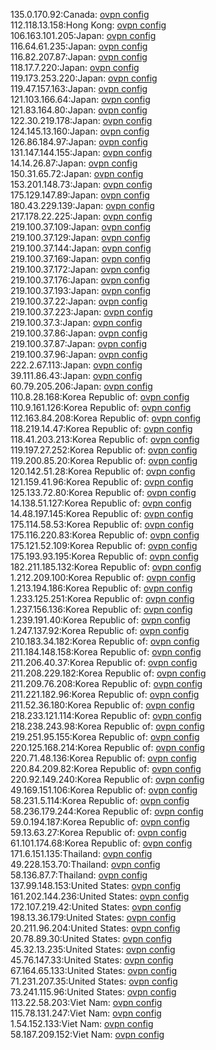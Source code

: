 135.0.170.92:Canada: [ovpn config](vpn/135_0_170_92.ovpn)  
112.118.13.158:Hong Kong: [ovpn config](vpn/112_118_13_158.ovpn)  
106.163.101.205:Japan: [ovpn config](vpn/106_163_101_205.ovpn)  
116.64.61.235:Japan: [ovpn config](vpn/116_64_61_235.ovpn)  
116.82.207.87:Japan: [ovpn config](vpn/116_82_207_87.ovpn)  
118.17.7.220:Japan: [ovpn config](vpn/118_17_7_220.ovpn)  
119.173.253.220:Japan: [ovpn config](vpn/119_173_253_220.ovpn)  
119.47.157.163:Japan: [ovpn config](vpn/119_47_157_163.ovpn)  
121.103.166.64:Japan: [ovpn config](vpn/121_103_166_64.ovpn)  
121.83.164.80:Japan: [ovpn config](vpn/121_83_164_80.ovpn)  
122.30.219.178:Japan: [ovpn config](vpn/122_30_219_178.ovpn)  
124.145.13.160:Japan: [ovpn config](vpn/124_145_13_160.ovpn)  
126.86.184.97:Japan: [ovpn config](vpn/126_86_184_97.ovpn)  
131.147.144.155:Japan: [ovpn config](vpn/131_147_144_155.ovpn)  
14.14.26.87:Japan: [ovpn config](vpn/14_14_26_87.ovpn)  
150.31.65.72:Japan: [ovpn config](vpn/150_31_65_72.ovpn)  
153.201.148.73:Japan: [ovpn config](vpn/153_201_148_73.ovpn)  
175.129.147.89:Japan: [ovpn config](vpn/175_129_147_89.ovpn)  
180.43.229.139:Japan: [ovpn config](vpn/180_43_229_139.ovpn)  
217.178.22.225:Japan: [ovpn config](vpn/217_178_22_225.ovpn)  
219.100.37.109:Japan: [ovpn config](vpn/219_100_37_109.ovpn)  
219.100.37.129:Japan: [ovpn config](vpn/219_100_37_129.ovpn)  
219.100.37.144:Japan: [ovpn config](vpn/219_100_37_144.ovpn)  
219.100.37.169:Japan: [ovpn config](vpn/219_100_37_169.ovpn)  
219.100.37.172:Japan: [ovpn config](vpn/219_100_37_172.ovpn)  
219.100.37.176:Japan: [ovpn config](vpn/219_100_37_176.ovpn)  
219.100.37.193:Japan: [ovpn config](vpn/219_100_37_193.ovpn)  
219.100.37.22:Japan: [ovpn config](vpn/219_100_37_22.ovpn)  
219.100.37.223:Japan: [ovpn config](vpn/219_100_37_223.ovpn)  
219.100.37.3:Japan: [ovpn config](vpn/219_100_37_3.ovpn)  
219.100.37.86:Japan: [ovpn config](vpn/219_100_37_86.ovpn)  
219.100.37.87:Japan: [ovpn config](vpn/219_100_37_87.ovpn)  
219.100.37.96:Japan: [ovpn config](vpn/219_100_37_96.ovpn)  
222.2.67.113:Japan: [ovpn config](vpn/222_2_67_113.ovpn)  
39.111.86.43:Japan: [ovpn config](vpn/39_111_86_43.ovpn)  
60.79.205.206:Japan: [ovpn config](vpn/60_79_205_206.ovpn)  
110.8.28.168:Korea Republic of: [ovpn config](vpn/110_8_28_168.ovpn)  
110.9.161.126:Korea Republic of: [ovpn config](vpn/110_9_161_126.ovpn)  
112.163.84.208:Korea Republic of: [ovpn config](vpn/112_163_84_208.ovpn)  
118.219.14.47:Korea Republic of: [ovpn config](vpn/118_219_14_47.ovpn)  
118.41.203.213:Korea Republic of: [ovpn config](vpn/118_41_203_213.ovpn)  
119.197.27.252:Korea Republic of: [ovpn config](vpn/119_197_27_252.ovpn)  
119.200.85.20:Korea Republic of: [ovpn config](vpn/119_200_85_20.ovpn)  
120.142.51.28:Korea Republic of: [ovpn config](vpn/120_142_51_28.ovpn)  
121.159.41.96:Korea Republic of: [ovpn config](vpn/121_159_41_96.ovpn)  
125.133.72.80:Korea Republic of: [ovpn config](vpn/125_133_72_80.ovpn)  
14.138.51.127:Korea Republic of: [ovpn config](vpn/14_138_51_127.ovpn)  
14.48.197.145:Korea Republic of: [ovpn config](vpn/14_48_197_145.ovpn)  
175.114.58.53:Korea Republic of: [ovpn config](vpn/175_114_58_53.ovpn)  
175.116.220.83:Korea Republic of: [ovpn config](vpn/175_116_220_83.ovpn)  
175.121.52.109:Korea Republic of: [ovpn config](vpn/175_121_52_109.ovpn)  
175.193.93.195:Korea Republic of: [ovpn config](vpn/175_193_93_195.ovpn)  
182.211.185.132:Korea Republic of: [ovpn config](vpn/182_211_185_132.ovpn)  
1.212.209.100:Korea Republic of: [ovpn config](vpn/1_212_209_100.ovpn)  
1.213.194.186:Korea Republic of: [ovpn config](vpn/1_213_194_186.ovpn)  
1.233.125.251:Korea Republic of: [ovpn config](vpn/1_233_125_251.ovpn)  
1.237.156.136:Korea Republic of: [ovpn config](vpn/1_237_156_136.ovpn)  
1.239.191.40:Korea Republic of: [ovpn config](vpn/1_239_191_40.ovpn)  
1.247.137.92:Korea Republic of: [ovpn config](vpn/1_247_137_92.ovpn)  
210.183.34.182:Korea Republic of: [ovpn config](vpn/210_183_34_182.ovpn)  
211.184.148.158:Korea Republic of: [ovpn config](vpn/211_184_148_158.ovpn)  
211.206.40.37:Korea Republic of: [ovpn config](vpn/211_206_40_37.ovpn)  
211.208.229.182:Korea Republic of: [ovpn config](vpn/211_208_229_182.ovpn)  
211.209.76.208:Korea Republic of: [ovpn config](vpn/211_209_76_208.ovpn)  
211.221.182.96:Korea Republic of: [ovpn config](vpn/211_221_182_96.ovpn)  
211.52.36.180:Korea Republic of: [ovpn config](vpn/211_52_36_180.ovpn)  
218.233.121.114:Korea Republic of: [ovpn config](vpn/218_233_121_114.ovpn)  
218.238.243.98:Korea Republic of: [ovpn config](vpn/218_238_243_98.ovpn)  
219.251.95.155:Korea Republic of: [ovpn config](vpn/219_251_95_155.ovpn)  
220.125.168.214:Korea Republic of: [ovpn config](vpn/220_125_168_214.ovpn)  
220.71.48.136:Korea Republic of: [ovpn config](vpn/220_71_48_136.ovpn)  
220.84.209.82:Korea Republic of: [ovpn config](vpn/220_84_209_82.ovpn)  
220.92.149.240:Korea Republic of: [ovpn config](vpn/220_92_149_240.ovpn)  
49.169.151.106:Korea Republic of: [ovpn config](vpn/49_169_151_106.ovpn)  
58.231.5.114:Korea Republic of: [ovpn config](vpn/58_231_5_114.ovpn)  
58.236.179.244:Korea Republic of: [ovpn config](vpn/58_236_179_244.ovpn)  
59.0.194.187:Korea Republic of: [ovpn config](vpn/59_0_194_187.ovpn)  
59.13.63.27:Korea Republic of: [ovpn config](vpn/59_13_63_27.ovpn)  
61.101.174.68:Korea Republic of: [ovpn config](vpn/61_101_174_68.ovpn)  
171.6.151.135:Thailand: [ovpn config](vpn/171_6_151_135.ovpn)  
49.228.153.70:Thailand: [ovpn config](vpn/49_228_153_70.ovpn)  
58.136.87.7:Thailand: [ovpn config](vpn/58_136_87_7.ovpn)  
137.99.148.153:United States: [ovpn config](vpn/137_99_148_153.ovpn)  
161.202.144.236:United States: [ovpn config](vpn/161_202_144_236.ovpn)  
172.107.219.42:United States: [ovpn config](vpn/172_107_219_42.ovpn)  
198.13.36.179:United States: [ovpn config](vpn/198_13_36_179.ovpn)  
20.211.96.204:United States: [ovpn config](vpn/20_211_96_204.ovpn)  
20.78.89.30:United States: [ovpn config](vpn/20_78_89_30.ovpn)  
45.32.13.235:United States: [ovpn config](vpn/45_32_13_235.ovpn)  
45.76.147.33:United States: [ovpn config](vpn/45_76_147_33.ovpn)  
67.164.65.133:United States: [ovpn config](vpn/67_164_65_133.ovpn)  
71.231.207.35:United States: [ovpn config](vpn/71_231_207_35.ovpn)  
73.241.115.96:United States: [ovpn config](vpn/73_241_115_96.ovpn)  
113.22.58.203:Viet Nam: [ovpn config](vpn/113_22_58_203.ovpn)  
115.78.131.247:Viet Nam: [ovpn config](vpn/115_78_131_247.ovpn)  
1.54.152.133:Viet Nam: [ovpn config](vpn/1_54_152_133.ovpn)  
58.187.209.152:Viet Nam: [ovpn config](vpn/58_187_209_152.ovpn)  
